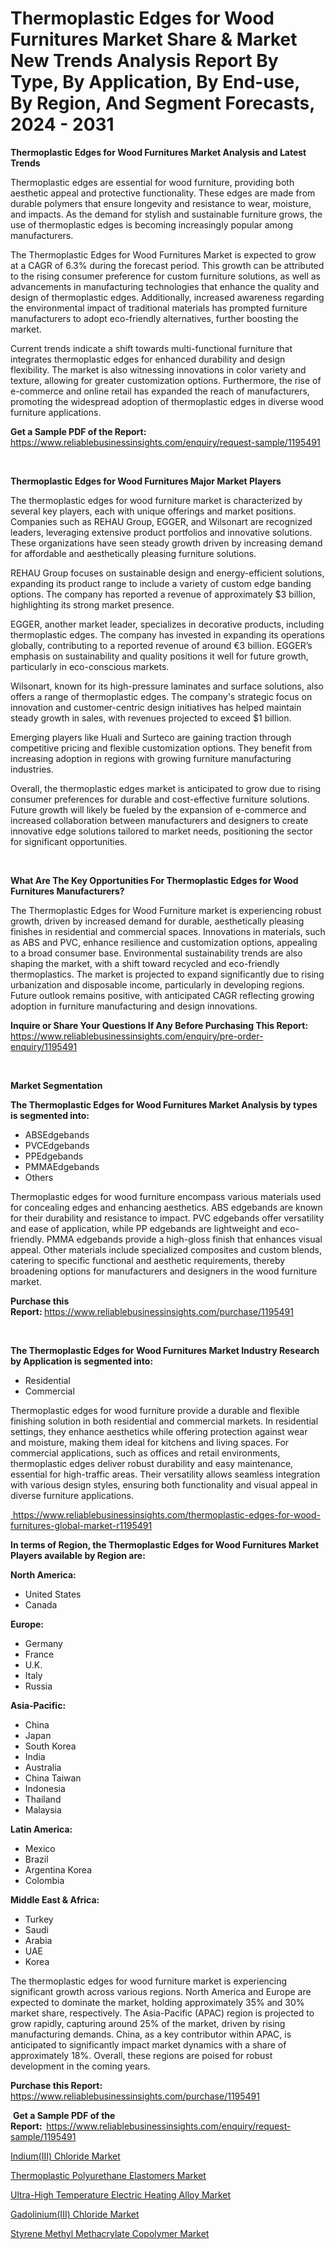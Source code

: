 <p><h1>Thermoplastic Edges for Wood Furnitures Market Share & Market New Trends Analysis Report By Type, By Application, By End-use, By Region, And Segment Forecasts, 2024 - 2031</h1></p><p><strong>Thermoplastic Edges for Wood Furnitures Market Analysis and Latest Trends</strong></p>
<p><p>Thermoplastic edges are essential for wood furniture, providing both aesthetic appeal and protective functionality. These edges are made from durable polymers that ensure longevity and resistance to wear, moisture, and impacts. As the demand for stylish and sustainable furniture grows, the use of thermoplastic edges is becoming increasingly popular among manufacturers. </p><p>The Thermoplastic Edges for Wood Furnitures Market is expected to grow at a CAGR of 6.3% during the forecast period. This growth can be attributed to the rising consumer preference for custom furniture solutions, as well as advancements in manufacturing technologies that enhance the quality and design of thermoplastic edges. Additionally, increased awareness regarding the environmental impact of traditional materials has prompted furniture manufacturers to adopt eco-friendly alternatives, further boosting the market.</p><p>Current trends indicate a shift towards multi-functional furniture that integrates thermoplastic edges for enhanced durability and design flexibility. The market is also witnessing innovations in color variety and texture, allowing for greater customization options. Furthermore, the rise of e-commerce and online retail has expanded the reach of manufacturers, promoting the widespread adoption of thermoplastic edges in diverse wood furniture applications.</p></p>
<p><strong>Get a Sample PDF of the Report:&nbsp;</strong> <a href="https://www.reliablebusinessinsights.com/enquiry/request-sample/1195491?utm_campaign=950&utm_medium=2&utm_source=Github&utm_content=ia&utm_term=06122024&utm_id=thermoplastic-edges-for-wood-furnitures">https://www.reliablebusinessinsights.com/enquiry/request-sample/1195491</a></p>
<p>&nbsp;</p>
<p><strong>Thermoplastic Edges for Wood Furnitures Major Market Players</strong></p>
<p><p>The thermoplastic edges for wood furniture market is characterized by several key players, each with unique offerings and market positions. Companies such as REHAU Group, EGGER, and Wilsonart are recognized leaders, leveraging extensive product portfolios and innovative solutions. These organizations have seen steady growth driven by increasing demand for affordable and aesthetically pleasing furniture solutions.</p><p>REHAU Group focuses on sustainable design and energy-efficient solutions, expanding its product range to include a variety of custom edge banding options. The company has reported a revenue of approximately $3 billion, highlighting its strong market presence.</p><p>EGGER, another market leader, specializes in decorative products, including thermoplastic edges. The company has invested in expanding its operations globally, contributing to a reported revenue of around €3 billion. EGGER’s emphasis on sustainability and quality positions it well for future growth, particularly in eco-conscious markets.</p><p>Wilsonart, known for its high-pressure laminates and surface solutions, also offers a range of thermoplastic edges. The company's strategic focus on innovation and customer-centric design initiatives has helped maintain steady growth in sales, with revenues projected to exceed $1 billion.</p><p>Emerging players like Huali and Surteco are gaining traction through competitive pricing and flexible customization options. They benefit from increasing adoption in regions with growing furniture manufacturing industries.</p><p>Overall, the thermoplastic edges market is anticipated to grow due to rising consumer preferences for durable and cost-effective furniture solutions. Future growth will likely be fueled by the expansion of e-commerce and increased collaboration between manufacturers and designers to create innovative edge solutions tailored to market needs, positioning the sector for significant opportunities.</p></p>
<p>&nbsp;</p>
<p><strong>What Are The Key Opportunities For Thermoplastic Edges for Wood Furnitures Manufacturers?</strong></p>
<p><p>The Thermoplastic Edges for Wood Furniture market is experiencing robust growth, driven by increased demand for durable, aesthetically pleasing finishes in residential and commercial spaces. Innovations in materials, such as ABS and PVC, enhance resilience and customization options, appealing to a broad consumer base. Environmental sustainability trends are also shaping the market, with a shift toward recycled and eco-friendly thermoplastics. The market is projected to expand significantly due to rising urbanization and disposable income, particularly in developing regions. Future outlook remains positive, with anticipated CAGR reflecting growing adoption in furniture manufacturing and design innovations.</p></p>
<p><strong>Inquire or Share Your Questions If Any Before Purchasing This Report:</strong> <a href="https://www.reliablebusinessinsights.com/enquiry/pre-order-enquiry/1195491?utm_campaign=950&utm_medium=2&utm_source=Github&utm_content=ia&utm_term=06122024&utm_id=thermoplastic-edges-for-wood-furnitures">https://www.reliablebusinessinsights.com/enquiry/pre-order-enquiry/1195491</a></p>
<p>&nbsp;</p>
<p><strong>Market Segmentation</strong></p>
<p><strong>The Thermoplastic Edges for Wood Furnitures Market Analysis by types is segmented into:</strong></p>
<p><ul><li>ABSEdgebands</li><li>PVCEdgebands</li><li>PPEdgebands</li><li>PMMAEdgebands</li><li>Others</li></ul></p>
<p><p>Thermoplastic edges for wood furniture encompass various materials used for concealing edges and enhancing aesthetics. ABS edgebands are known for their durability and resistance to impact. PVC edgebands offer versatility and ease of application, while PP edgebands are lightweight and eco-friendly. PMMA edgebands provide a high-gloss finish that enhances visual appeal. Other materials include specialized composites and custom blends, catering to specific functional and aesthetic requirements, thereby broadening options for manufacturers and designers in the wood furniture market.</p></p>
<p><strong>Purchase this Report:&nbsp;</strong><a href="https://www.reliablebusinessinsights.com/purchase/1195491?utm_campaign=950&utm_medium=2&utm_source=Github&utm_content=ia&utm_term=06122024&utm_id=thermoplastic-edges-for-wood-furnitures">https://www.reliablebusinessinsights.com/purchase/1195491</a></p>
<p>&nbsp;</p>
<p><strong>The Thermoplastic Edges for Wood Furnitures Market Industry Research by Application is segmented into:</strong></p>
<p><ul><li>Residential</li><li>Commercial</li></ul></p>
<p><p>Thermoplastic edges for wood furniture provide a durable and flexible finishing solution in both residential and commercial markets. In residential settings, they enhance aesthetics while offering protection against wear and moisture, making them ideal for kitchens and living spaces. For commercial applications, such as offices and retail environments, thermoplastic edges deliver robust durability and easy maintenance, essential for high-traffic areas. Their versatility allows seamless integration with various design styles, ensuring both functionality and visual appeal in diverse furniture applications.</p></p>
<p><a href="https://www.reliablebusinessinsights.com/thermoplastic-edges-for-wood-furnitures-global-market-r1195491?utm_campaign=950&utm_medium=2&utm_source=Github&utm_content=ia&utm_term=06122024&utm_id=thermoplastic-edges-for-wood-furnitures">&nbsp;https://www.reliablebusinessinsights.com/thermoplastic-edges-for-wood-furnitures-global-market-r1195491</a></p>
<p><strong>In terms of Region, the Thermoplastic Edges for Wood Furnitures Market Players available by Region are:</strong></p>
<p>
    <p> <strong> North America: </strong>
        <ul>
            <li>United States</li>
            <li>Canada</li>
        </ul>
        </p> 
    <p> <strong> Europe: </strong>
        <ul>
            <li>Germany</li>
            <li>France</li>
            <li>U.K.</li>
            <li>Italy</li>
            <li>Russia</li>
        </ul>
        </p> 
    <p> <strong> Asia-Pacific: </strong>
        <ul>
            <li>China</li>
            <li>Japan</li>
            <li>South Korea</li>
            <li>India</li>
            <li>Australia</li>
            <li>China Taiwan</li>
            <li>Indonesia</li>
            <li>Thailand</li>
            <li>Malaysia</li>
        </ul>
        </p> 
    <p> <strong> Latin America: </strong>
        <ul>
            <li>Mexico</li>
            <li>Brazil</li>
            <li>Argentina Korea</li>
            <li>Colombia</li>
        </ul>
        </p> 
    <p> <strong> Middle East & Africa: </strong>
        <ul>
            <li>Turkey</li>
            <li>Saudi</li>
            <li>Arabia</li>
            <li>UAE</li>
            <li>Korea</li>
        </ul>
    </p>
    </p>
<p><p>The thermoplastic edges for wood furniture market is experiencing significant growth across various regions. North America and Europe are expected to dominate the market, holding approximately 35% and 30% market share, respectively. The Asia-Pacific (APAC) region is projected to grow rapidly, capturing around 25% of the market, driven by rising manufacturing demands. China, as a key contributor within APAC, is anticipated to significantly impact market dynamics with a share of approximately 18%. Overall, these regions are poised for robust development in the coming years.</p></p>
<p><strong>Purchase this Report: </strong><a href="https://www.reliablebusinessinsights.com/purchase/1195491?utm_campaign=950&utm_medium=2&utm_source=Github&utm_content=ia&utm_term=06122024&utm_id=thermoplastic-edges-for-wood-furnitures">https://www.reliablebusinessinsights.com/purchase/1195491</a></p>
<p>&nbsp;<strong>Get a Sample PDF of the Report:&nbsp;&nbsp;</strong><a href="https://www.reliablebusinessinsights.com/enquiry/request-sample/1195491?utm_campaign=950&utm_medium=2&utm_source=Github&utm_content=ia&utm_term=06122024&utm_id=thermoplastic-edges-for-wood-furnitures">https://www.reliablebusinessinsights.com/enquiry/request-sample/1195491</a></p>
<p><strong></strong></p>
<p><p><a href="https://github.com/kimberjam0i/Market-Research-Report-List-1/blob/main/indiumiii-chloride-market.md?utm_campaign=950&utm_medium=2&utm_source=Github&utm_content=ia&utm_term=06122024&utm_id=thermoplastic-edges-for-wood-furnitures">Indium(III) Chloride Market</a></p><p><a href="https://www.linkedin.com/pulse/the-hashub-gdiff?utm_campaign=950&utm_medium=2&utm_source=Github&utm_content=ia&utm_term=06122024&utm_id=thermoplastic-edges-for-wood-furnitures">Thermoplastic Polyurethane Elastomers Market</a></p><p><a href="https://issuu.com/reportprime-2/docs/ultra-high-temperature-electric-heating-alloy-mark?utm_campaign=950&utm_medium=2&utm_source=Github&utm_content=ia&utm_term=06122024&utm_id=thermoplastic-edges-for-wood-furnitures">Ultra-High Temperature Electric Heating Alloy Market</a></p><p><a href="https://github.com/lashaunm5st/Market-Research-Report-List-1/blob/main/gadoliniumiii-chloride-market.md?utm_campaign=950&utm_medium=2&utm_source=Github&utm_content=ia&utm_term=06122024&utm_id=thermoplastic-edges-for-wood-furnitures">Gadolinium(III) Chloride Market</a></p><p><a href="https://www.linkedin.com/pulse/the-hashub-gdiff?utm_campaign=950&utm_medium=2&utm_source=Github&utm_content=ia&utm_term=06122024&utm_id=thermoplastic-edges-for-wood-furnitures">Styrene Methyl Methacrylate Copolymer Market</a></p></p>